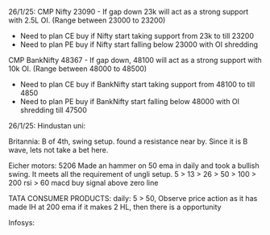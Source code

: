 26/1/25:
CMP Nifty 23090 - If gap down 23k will act as a strong support with 2.5L OI. (Range between 23000 to 23200)
- Need to plan CE buy if Nifty start taking support from 23k to till 23200
- Need to plan PE buy if Nifty start falling below 23000 with OI shredding

CMP BankNifty 48367 - If gap down,   48100 will act as a strong support with 10k OI. (Range between 48000 to 48500)
- Need to plan CE buy if BankNifty start taking support from 48100 to till 4850
- Need to plan PE buy if BankNifty start falling below 48000 with OI shredding till 47500


26/1/25:
Hindustan uni:

Britannia: B of 4th, swing setup. found a resistance near by. Since it is B wave, lets not take a bet here.

Eicher motors: 5206
Made an hammer on 50 ema in daily and took a bullish swing. 
It meets all the requirement of ungli setup.
5 > 13 > 26 > 50 > 100 > 200
rsi > 60
macd buy signal above zero line

TATA CONSUMER PRODUCTS:
daily: 5 > 50, Observe price action as it has made IH at 200 ema
if it makes 2 HL, then there is a opportunity

Infosys:
